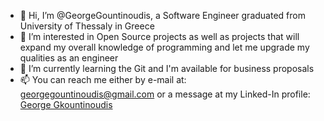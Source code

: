 - 👋 Hi, I’m @GeorgeGountinoudis, a Software Engineer graduated from University of Thessaly in Greece
- 👀 I’m interested in Open Source projects as well as projects that will expand my overall knowledge of programming and let me upgrade my qualities as an engineer
- 🌱 I’m currently learning the Git and I'm available for business proposals
- 📫 You can reach me either by e-mail at: georgegountinoudis@gmail.com or a message at my Linked-In profile: [George Gkountinoudis](https://www.linkedin.com/in/george-gkountinoudis/)

<!---
GeorgeGountinoudis/GeorgeGountinoudis is a ✨ special ✨ repository because its `README.md` (this file) appears on your GitHub profile.
You can click the Preview link to take a look at your changes.
--->

